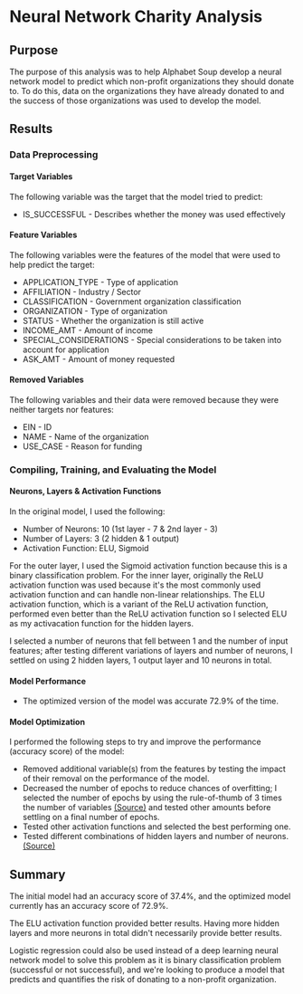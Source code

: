 # Neural Network Charity Analysis

## Purpose
The purpose of this analysis was to help Alphabet Soup develop a neural network model to predict which non-profit organizations they should donate to. To do this, data on the organizations they have already donated to and the success of those organizations was used to develop the model.

## Results 

### Data Preprocessing 

####  Target Variables
The following variable was the target that the model tried to predict: 
* IS_SUCCESSFUL - Describes whether the money was used effectively 

#### Feature Variables
The following variables were the features of the model that were used to help predict the target: 
* APPLICATION_TYPE - Type of application 
* AFFILIATION - Industry / Sector 
* CLASSIFICATION - Government organization classification 
* ORGANIZATION - Type of organization 
* STATUS - Whether the organization is still active
* INCOME_AMT - Amount of income 
* SPECIAL_CONSIDERATIONS - Special considerations to be taken into account for application 
* ASK_AMT - Amount of money requested 

#### Removed Variables 
The following variables and their data were removed because they were neither targets nor features: 
* EIN - ID 
* NAME - Name of the organization 
* USE_CASE - Reason for funding 

### Compiling, Training, and Evaluating the Model

#### Neurons, Layers & Activation Functions 
In the original model, I used the following: 
* Number of Neurons: 10 (1st layer - 7 & 2nd layer - 3)
* Number of Layers: 3 (2 hidden & 1 output)
* Activation Function: ELU, Sigmoid 

For the outer layer, I used the Sigmoid activation function because this is a binary classification problem. For the inner layer, originally the ReLU activation function was used because it's the most commonly used activation function and can handle non-linear relationships. The ELU activation function, which is a variant of the ReLU activation function, performed even better than the ReLU activation function so I selected ELU as my activacation function for the hidden layers. 

I selected a number of neurons that fell between 1 and the number of input features; after testing different variations of layers and number of neurons, I settled on using 2 hidden layers, 1 output layer and 10 neurons in total. 

#### Model Performance 
* The optimized version of the model was accurate 72.9% of the time. 

#### Model Optimization 
I performed the following steps to try and improve the performance (accuracy score) of the model: 
* Removed additional variable(s) from the features by testing the impact of their removal on the performance of the model.
* Decreased the number of epochs to reduce chances of overfitting; I selected the number of epochs by using the rule-of-thumb of 3 times the number of variables <a href="https://gretel.ai/gretel-synthetics-faqs/how-many-epochs-should-i-train-my-model-with#:~:text=The%20right%20number%20of%20epochs,again%20with%20a%20higher%20value">(Source)</a> and tested other amounts before settling on a final number of epochs. 
* Tested other activation functions and selected the best performing one. 
* Tested different combinations of hidden layers and number of neurons. <a href="https://www.linkedin.com/pulse/choosing-number-hidden-layers-neurons-neural-networks-sachdev">(Source)</a>

## Summary 
The initial model had an accuracy score of 37.4%, and the optimized model currently has an accuracy score of 72.9%. 

The ELU activation function provided better results. Having more hidden layers and more neurons in total didn't necessarily provide better results. 

Logistic regression could also be used instead of a deep learning neural network model to solve this problem as it is binary classification problem (successful or not successful), and we're looking to produce a model that predicts and quantifies the risk of donating to a non-profit organization.


